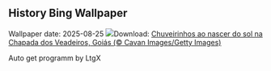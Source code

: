 ## History Bing Wallpaper
Wallpaper date: 2025-08-25
![](https://www.bing.com/th?id=OHR.Pepalantus_PT-BR6960217232_UHD.jpg&w=1000)Download: [Chuveirinhos ao nascer do sol na Chapada dos Veadeiros, Goiás (© Cavan Images/Getty Images)](https://www.bing.com/th?id=OHR.Pepalantus_PT-BR6960217232_UHD.jpg)

Auto get programm by LtgX
